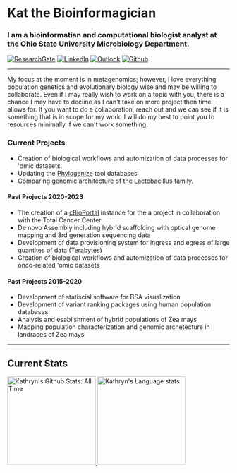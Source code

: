 # Kat the Bioinformagician
### I am a bioinformatian and computational biologist analyst at the Ohio State University Microbiology Department. <p align="left"> 
  [![ResearchGate](https://img.shields.io/badge/ResearchGate-00CCBB?style=for-the-badge&logo=ResearchGate&logoColor=white)](https://www.researchgate.net/profile/Kathryn-Kananen)
  [![LinkedIn](https://img.shields.io/badge/linkedin-%230077B5.svg?style=for-the-badge&logo=linkedin&logoColor=white)](https://www.linkedin.com/in/kathryn-kananen-85352b109/) 
  [![Outlook](https://img.shields.io/badge/Microsoft_Outlook-0078D4?style=for-the-badge&logo=microsoft-outlook&logoColor=white)](mailto:kananen.13@osu.edu)
  [![Github](https://img.shields.io/github/followers/kekananen?label=Follow&style=social)](https://github.com/kekananen) 
</p>

---

My focus at the moment is in metagenomics; however, I love everything population genetics and evolutionary biology wise and may be willing to collaborate. Even if I may really wish to work on a topic with you, there is a chance I may have to decline as I can't take on more project then time allows for. If you want to do a collaboration, reach out and we can see if it is something that is in scope for my work. I will do my best to point you to resources minimally if we can't work something. 

### Current Projects 
- Creation of biological workflows and automization of data processes for 'omic datasets.
- Updating the [Phylogenize](https://phylogenize.org/) tool databases
- Comparing genomic architecture of the Lactobacillus family.
#### Past Projects 2020-2023
- The creation of a [cBioPortal](https://www.cbioportal.org/) instance for the a project in collaboration with the Total Cancer Center
- De novo Assembly including hybrid scaffolding with optical genome mapping and 3rd generation sequencing data
- Development of data provisioning system for ingress and egress of large quantites of data (Terabytes)
- Creation of biological workflows and automization of data processes for onco-related 'omic datasets
#### Past Projects 2015-2020
- Development of statiscial software for BSA visualization
- Development of variant ranking packages using human population databases
- Analysis and esablishment of hybrid populations of Zea mays
- Mapping population characterization and genomic archetecture in landraces of Zea mays
---
## Current Stats
<div align="left"> 
  <a href="https://github.com/Kekananen/github-readme-stats#gh-light-mode-only">
    <img height=200 src="https://github-readme-stats-roan-nine-55.vercel.app/api?username=kekananen&show_icons=true&line_height=28&hide_border=true&card_width=347&role=owner,collaborator&exclude_repo=github-readme-stats&theme=default#gh-light-mode-only" alt="Kathryn's Github Stats: All Time" />
  </a>
  <a href="https://github.com/Kekananen/github-readme-stats#gh-light-mode-only">
    <img height=200 src="https://github-readme-stats-roan-nine-55.vercel.app/api/top-langs/?username=kekananen&layout=compact&langs_count=10&hide_border=true&role=owner,collaborator&theme=default#gh-light-mode-only" alt="Kathryn's Language stats" />
  </a>
</div>

<!--
**Kekananen/kekananen** is a ✨ _special_ ✨ repository because its `README.md` (this file) appears on your GitHub profile.
